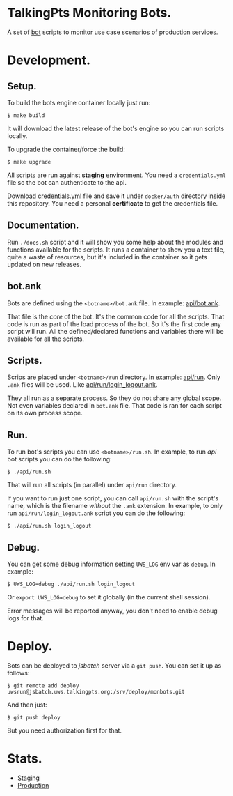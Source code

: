 # TalkingPts Monitoring Bots.

A set of [bot][bot.docs] scripts to monitor use case scenarios of production services.

[bot.docs]: https://github.com/TalkingPts/Infrastructure/blob/master/docs/uwsbot.md

# Development.

## Setup.

To build the bots engine container locally just run:

	$ make build

It will download the latest release of the bot's engine so you can run scripts locally.

To upgrade the container/force the build:

	$ make upgrade

All scripts are run against **staging** environment. You need a `credentials.yml` file
so the bot can authenticate to the api.

Download [credentials.yml][bot.auth] file and save it under `docker/auth` directory
inside this repository. You need a personal **certificate** to get the credentials file.

[bot.auth]: https://jsbatch.uws.talkingpts.org/uwsbot/credentials.yml

## Documentation.

Run `./docs.sh` script and it will show you some help about the modules and functions
available for the scripts. It runs a container to show you a text file, quite a waste
of resources, but it's included in the container so it gets updated on new releases.

## bot.ank

Bots are defined using the `<botname>/bot.ank` file. In example: [api/bot.ank](./api/bot.ank).

That file is the *core* of the bot. It's the common code for all the scripts.
That code is run as part of the load process of the bot. So it's the first code any script
will run. All the defined/declared functions and variables there will be available for all the
scripts.

## Scripts.

Scrips are placed under `<botname>/run` directory. In example: [api/run](./api/run/).
Only `.ank` files will be used. Like [api/run/login_logout.ank](api/run/login_logout.ank).

They all run as a separate process. So they do not share any global scope. Not even variables declared in `bot.ank` file. That code is ran for each script on its own
process scope.

## Run.

To run bot's scripts you can use `<botname>/run.sh`. In example, to run *api* bot scripts you can do the following:

    $ ./api/run.sh

That will run all scripts (in parallel) under `api/run` directory.

If you want to run just one script, you can call `api/run.sh` with the script's name, which is the filename *without* the `.ank` extension. In example, to only run
`api/run/login_logout.ank` script you can do the following:

    $ ./api/run.sh login_logout

## Debug.

You can get some debug information setting `UWS_LOG` env var as `debug`. In example:

    $ UWS_LOG=debug ./api/run.sh login_logout

Or `export UWS_LOG=debug` to set it globally (in the current shell session).

Error messages will be reported anyway, you don't need to enable debug logs for that.

# Deploy.

Bots can be deployed to *jsbatch* server via a `git push`. You can set it up as follows:

	$ git remote add deploy uwsrun@jsbatch.uws.talkingpts.org:/srv/deploy/monbots.git

And then just:

	$ git push deploy

But you need authorization first for that.

# Stats.

* [Staging](https://jsbatch.uws.talkingpts.org/munin/staging.t.o/app.staging.t.o/index.html#uwsbot)
* [Production](https://jsbatch.uws.talkingpts.org/munin/t.o/app.t.o/index.html#uwsbot)
